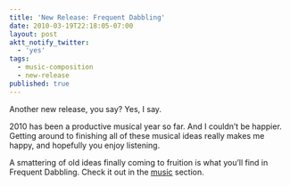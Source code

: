 ```yaml
---
title: 'New Release: Frequent Dabbling'
date: 2010-03-19T22:18:05-07:00
layout: post
aktt_notify_twitter:
  - 'yes'
tags:
  - music-composition
  - new-release
published: true
---
```

Another new release, you say? Yes, I say.

2010 has been a productive musical year so far. And I couldn&#8217;t be happier. Getting around to finishing all of these musical ideas really makes me happy, and hopefully you enjoy listening.

A smattering of old ideas finally coming to fruition is what you&#8217;ll find in Frequent Dabbling. Check it out in the [music](http://nebyoolae.com/music) section.

<!--more-->
